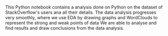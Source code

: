 This Python notebook contains a analysis done on Python on the dataset of StackOverflow's users ana all their details.
The data analysis progresses very smoothly, where we use EDA by drawing graphs and WordClouds to represent the strong and weak points of data
We are able to analyse and find results and draw conclusions from the data analysis.